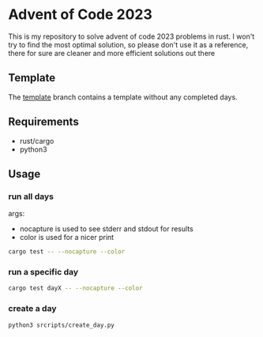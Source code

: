 # Advent of Code 2023

This is my repository to solve advent of code 2023 problems in rust.
I won't try to find the most optimal solution, so please don't use it as a reference,
there for sure are cleaner and more efficient solutions out there

## Template

The [template](https://github.com/fischi20/RustyAdventOfCode2023/tree/template) branch contains a template without any completed days.

## Requirements

- rust/cargo
- python3

## Usage

### run all days

args:

- nocapture is used to see stderr and stdout for results
- color is used for a nicer print

```bash
cargo test -- --nocapture --color
```

### run a specific day

```bash
cargo test dayX -- --nocapture --color

```

### create a day

```bash
python3 srcripts/create_day.py
```
